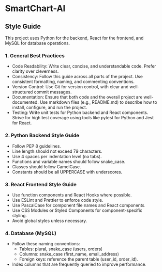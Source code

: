 # SmartChart-AI
## Style Guide
This project uses Python for the backend, React for the frontend, and MySQL for database operations.
### 1. General Best Practices
- Code Readability: Write clear, concise, and understandable code. Prefer clarity over cleverness.
- Consistency: Follow this guide across all parts of the project. Use consistent formatting, naming, and commenting conventions.
- Version Control: Use Git for version control, with clear and well-structured commit messages. 
- Documentation: Ensure that both code and the overall project are well-documented. Use markdown files (e.g., README.md) to describe how to install, configure, and run the project.
- Testing: Write unit tests for Python backend and React components. Strive for high test coverage using tools like pytest for Python and Jest for React.

### 2. Python Backend Style Guide
- Follow PEP 8 guidelines.
- Line length should not exceed 79 characters.
- Use 4 spaces per indentation level (no tabs).
- Functions and variable names should follow snake_case.
- Classes should follow CamelCase.
- Constants should be all UPPERCASE with underscores.

### 3. React Frontend Style Guide
- Use function components and React Hooks where possible.
- Use ESLint and Prettier to enforce code style.
- Use PascalCase for component file names and React components.
- Use CSS Modules or Styled Components for component-specific styling.
- Avoid global styles unless necessary. 

### 4. Database (MySQL)
- Follow these naming conventions:
  - Tables: plural, snake_case (users, orders)
  - Columns: snake_case (first_name, email_address)
  - Foreign keys: reference the parent table (user_id, order_id).
- Index columns that are frequently queried to improve performance.

